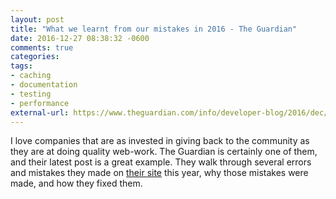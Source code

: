 ```yaml
---
layout: post
title: "What we learnt from our mistakes in 2016 - The Guardian"
date: 2016-12-27 08:38:32 -0600
comments: true
categories: 
tags:
- caching
- documentation
- testing
- performance
external-url: https://www.theguardian.com/info/developer-blog/2016/dec/18/what-we-learnt-from-our-mistakes-in-2016
---
```

I love companies that are as invested in giving back to the community as they are at doing quality web-work. The Guardian is certainly one of them, and their latest post is a great example. They walk through several errors and mistakes they made on [their site](https://www.theguardian.com) this year, why those mistakes were made, and how they fixed them.